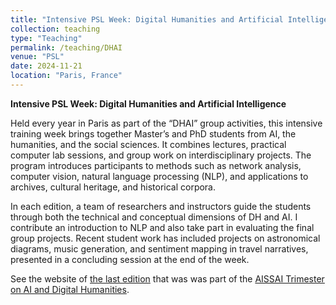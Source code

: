 ```yaml
---
title: "Intensive PSL Week: Digital Humanities and Artificial Intelligence"
collection: teaching
type: "Teaching"
permalink: /teaching/DHAI
venue: "PSL"
date: 2024-11-21
location: "Paris, France"
---
```


**Intensive PSL Week: Digital Humanities and Artificial Intelligence**  

Held every year in Paris as part of the “DHAI” group activities, this intensive training week brings together 
Master’s and PhD students from AI, the humanities, and the social sciences. It combines lectures, practical 
computer lab sessions, and group work on interdisciplinary projects. The program introduces participants to 
methods such as network analysis, computer vision, natural language processing (NLP), and applications to archives, 
cultural heritage, and historical corpora.

In each edition, a team of researchers and instructors guide the students through both the technical and 
conceptual dimensions of DH and AI. I contribute an introduction to NLP and also take part in evaluating 
the final group projects. Recent student work has included projects on astronomical diagrams, music generation, 
and sentiment mapping in travel narratives, presented in a concluding session at the end of the week.

See the website of [the last edition](https://semtemiahn.hypotheses.org/intensive-training-week) that was was part of the 
[AISSAI Trimester on AI and Digital Humanities](https://semtemiahn.hypotheses.org/). 
